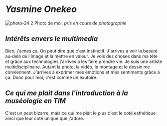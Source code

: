 # *Yasmine Onekeo*

![photo-24 2](https://github.com/yas0reo/H24_V11_inspirations_onekeo/assets/143228707/fb133bbb-fac8-440a-8f66-655203d4e881)
Photo de moi, *pris en cours de photographie*


## *Intérêts envers le multimedia*
Bien, j'aimes ça. On peut dire que c'est instinctif. J'arrives a voir la beauté au-delà de l'image et la mettre en valeur. Je vois des choses dans ma tête et grâce aux technologies j'arrives a les faire prendre vie. Je suis une artiste multidisciplinaire. Autant la photo, la vidéo, le montage et le dessin me conviennent. J'arrives à exprimer mes émotions et mes sentiments grâce à ça. Donc pour moi, c'est comme un exutoire.


## *Ce qui me plait dans l'introduction à la muséologie en TIM*
C'est un peut bizarre, mais ce qui me plait le plus c'est le coté esthétique ainci que leur coté unique que j'adore. 
